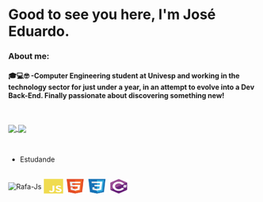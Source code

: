 # Good to see you here, I'm José Eduardo.

### About me:

#### 🎓💻🤓 -Computer Engineering student at Univesp and working in the technology sector for just under a year, in an attempt to evolve into a Dev Back-End. Finally passionate about discovering something new!

&nbsp;
&nbsp;

<a href="https://github.com/JoseEduardoPagnossim">
  <img height=200 align="center" src="https://github-readme-stats.vercel.app/api?username=JoseEduardoPagnossim&theme=transparent&border_radius=2" />
</a>
<a href="https://github.com/JoseEduardoPagnossim">
  <img height=200 align="center" src="https://github-readme-stats.vercel.app/api/top-langs?username=JoseEduardoPagnossim&layout=compact&langs_count=8&card_width=320&theme=transparent&border_radius=2">
</a>
    
&nbsp;
&nbsp;
    
* Estudande
<div style="display: inline_block"><br>
  <img align="center" alt="Rafa-Js" height="30" width="40" src="https://cdn.jsdelivr.net/gh/devicons/devicon@latest/icons/java/java-plain.svg" />
  <img align="center" alt="Rafa-Js" height="30" width="40" src="https://raw.githubusercontent.com/devicons/devicon/master/icons/javascript/javascript-plain.svg">
  <img align="center" alt="Rafa-HTML" height="30" width="40" src="https://raw.githubusercontent.com/devicons/devicon/master/icons/html5/html5-original.svg">
  <img align="center" alt="Rafa-CSS" height="30" width="40" src="https://raw.githubusercontent.com/devicons/devicon/master/icons/css3/css3-original.svg">
  <img align="center" alt="Rafa-Csharp" height="30" width="40" src="https://raw.githubusercontent.com/devicons/devicon/master/icons/csharp/csharp-original.svg">
</div>
